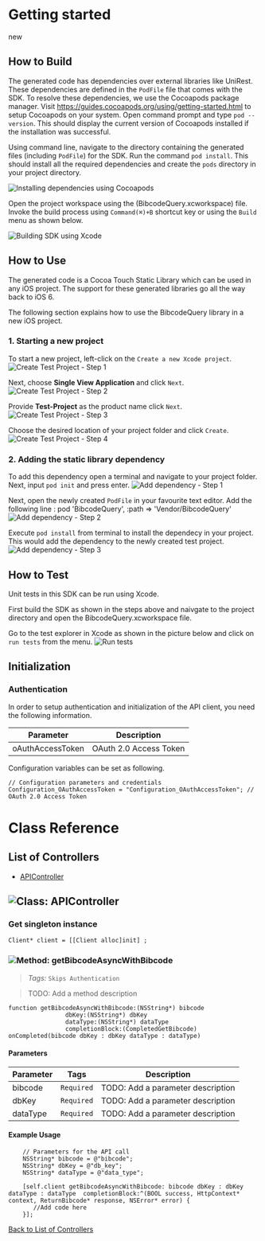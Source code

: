 # Getting started

new

## How to Build


The generated code has dependencies over external libraries like UniRest. These dependencies are defined in the ```PodFile``` file that comes with the SDK. 
To resolve these dependencies, we use the Cocoapods package manager.
Visit https://guides.cocoapods.org/using/getting-started.html to setup Cocoapods on your system.
Open command prompt and type ```pod --version```. This should display the current version of Cocoapods installed if the installation was successful.

Using command line, navigate to the directory containing the generated files (including ```PodFile```) for the SDK. 
Run the command ```pod install```. This should install all the required dependencies and create the ```pods``` directory in your project directory.

![Installing dependencies using Cocoapods](https://apidocs.io/illustration/objc?step=AddDependencies&workspaceFolder=BibcodeQuery-ObjC&workspaceName=BibcodeQuery&projectName=BibcodeQuery&rootNamespace=BibcodeQuery)

Open the project workspace using the (BibcodeQuery.xcworkspace) file. Invoke the build process using `Command(⌘)+B` shortcut key or using the `Build` menu as shown below.

![Building SDK using Xcode](https://apidocs.io/illustration/objc?step=BuildSDK&workspaceFolder=BibcodeQuery-ObjC&workspaceName=BibcodeQuery&projectName=BibcodeQuery&rootNamespace=BibcodeQuery)


## How to Use

The generated code is a Cocoa Touch Static Library which can be used in any iOS project. The support for these generated libraries go all the way back to iOS 6.

The following section explains how to use the BibcodeQuery library in a new iOS project.     
### 1. Starting a new project
To start a new project, left-click on the ```Create a new Xcode project```.
![Create Test Project - Step 1](https://apidocs.io/illustration/objc?step=Test1&workspaceFolder=BibcodeQuery-ObjC&workspaceName=BibcodeQuery&projectName=BibcodeQuery&rootNamespace=BibcodeQuery)

Next, choose **Single View Application** and click ```Next```.
![Create Test Project - Step 2](https://apidocs.io/illustration/objc?step=Test2&workspaceFolder=BibcodeQuery-ObjC&workspaceName=BibcodeQuery&projectName=BibcodeQuery&rootNamespace=BibcodeQuery)

Provide **Test-Project** as the product name click ```Next```.
![Create Test Project - Step 3](https://apidocs.io/illustration/objc?step=Test3&workspaceFolder=BibcodeQuery-ObjC&workspaceName=BibcodeQuery&projectName=BibcodeQuery&rootNamespace=BibcodeQuery)

Choose the desired location of your project folder and click ```Create```.
![Create Test Project - Step 4](https://apidocs.io/illustration/objc?step=Test4&workspaceFolder=BibcodeQuery-ObjC&workspaceName=BibcodeQuery&projectName=BibcodeQuery&rootNamespace=BibcodeQuery)

### 2. Adding the static library dependency
To add this dependency open a terminal and navigate to your project folder. Next, input ```pod init``` and press enter.
![Add dependency - Step 1](https://apidocs.io/illustration/objc?step=Add0&workspaceFolder=BibcodeQuery-ObjC&workspaceName=BibcodeQuery&projectName=BibcodeQuery&rootNamespace=BibcodeQuery)

Next, open the newly created ```PodFile``` in your favourite text editor. Add the following line : pod 'BibcodeQuery', :path => 'Vendor/BibcodeQuery'
![Add dependency - Step 2](https://apidocs.io/illustration/objc?step=Add1&workspaceFolder=BibcodeQuery-ObjC&workspaceName=BibcodeQuery&projectName=BibcodeQuery&rootNamespace=BibcodeQuery)

Execute `pod install` from terminal to install the dependecy in your project. This would add the dependency to the newly created test project.
![Add dependency - Step 3](https://apidocs.io/illustration/objc?step=Add2&workspaceFolder=BibcodeQuery-ObjC&workspaceName=BibcodeQuery&projectName=BibcodeQuery&rootNamespace=BibcodeQuery)


## How to Test

Unit tests in this SDK can be run using Xcode. 

First build the SDK as shown in the steps above and naivgate to the project directory and open the BibcodeQuery.xcworkspace file.

Go to the test explorer in Xcode as shown in the picture below and click on `run tests` from the menu. 
![Run tests](https://apidocs.io/illustration/objc?step=RunTests&workspaceFolder=BibcodeQuery-ObjC&workspaceName=BibcodeQuery&projectName=BibcodeQuery&rootNamespace=BibcodeQuery)


## Initialization

### Authentication
In order to setup authentication and initialization of the API client, you need the following information.

| Parameter | Description |
|-----------|-------------|
| oAuthAccessToken | OAuth 2.0 Access Token |



Configuration variables can be set as following.
```Objc
// Configuration parameters and credentials
Configuration_OAuthAccessToken = "Configuration_OAuthAccessToken"; // OAuth 2.0 Access Token

```

# Class Reference

## <a name="list_of_controllers"></a>List of Controllers

* [APIController](#api_controller)

## <a name="api_controller"></a>![Class: ](https://apidocs.io/img/class.png ".APIController") APIController

### Get singleton instance
```objc
Client* client = [[Client alloc]init] ;
```

### <a name="get_bibcode_async_with_bibcode"></a>![Method: ](https://apidocs.io/img/method.png ".APIController.getBibcodeAsyncWithBibcode") getBibcodeAsyncWithBibcode

> *Tags:*  ``` Skips Authentication ``` 

> TODO: Add a method description


```objc
function getBibcodeAsyncWithBibcode:(NSString*) bibcode
                dbKey:(NSString*) dbKey
                dataType:(NSString*) dataType
                completionBlock:(CompletedGetBibcode) onCompleted(bibcode dbKey : dbKey dataType : dataType)
```

#### Parameters

| Parameter | Tags | Description |
|-----------|------|-------------|
| bibcode |  ``` Required ```  | TODO: Add a parameter description |
| dbKey |  ``` Required ```  | TODO: Add a parameter description |
| dataType |  ``` Required ```  | TODO: Add a parameter description |





#### Example Usage

```objc
    // Parameters for the API call
    NSString* bibcode = @"bibcode";
    NSString* dbKey = @"db_key";
    NSString* dataType = @"data_type";

    [self.client getBibcodeAsyncWithBibcode: bibcode dbKey : dbKey dataType : dataType  completionBlock:^(BOOL success, HttpContext* context, ReturnBibcode* response, NSError* error) { 
       //Add code here
    }];
```


[Back to List of Controllers](#list_of_controllers)



